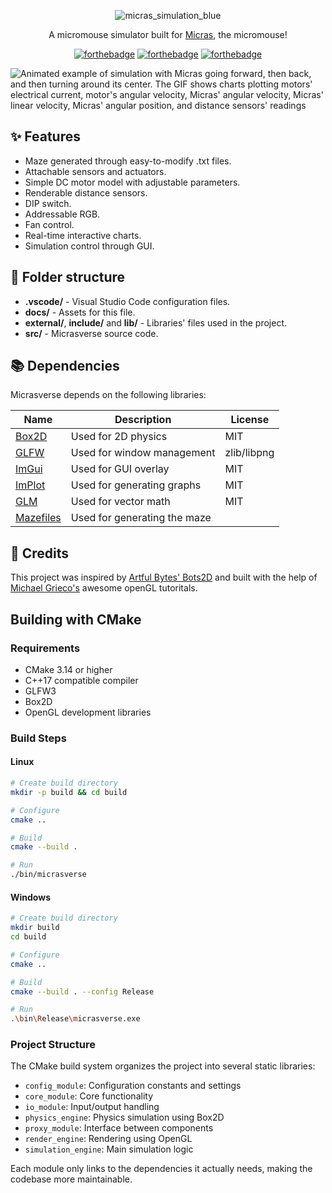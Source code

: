 <div align="center" >

![micras_simulation_blue](https://github.com/Team-Micras/micras_simulation/assets/62271285/655d90d7-ae21-47df-b6ab-64d46ef4a559)

A micromouse simulator built for [Micras](https://github.com/Team-Micras/), the micromouse!

[![forthebadge](https://forthebadge.com/images/badges/made-with-c-plus-plus.svg)](https://forthebadge.com)
[![forthebadge](https://forthebadge.com/images/badges/built-with-grammas-recipe.svg)](https://forthebadge.com)
[![forthebadge](https://forthebadge.com/images/badges/60-percent-of-the-time-works-every-time.svg)](https://forthebadge.com)

</div align="center">

![Animated example of simulation with Micras going forward, then back, and then turning around its center. The GIF shows charts plotting motors' electrical current, motor's angular velocity, Micras' angular velocity, Micras' linear velocity, Micras' angular position, and distance sensors' readings](./docs/assets/Micrasverse%202025-04-27.gif)


## ✨ Features
- Maze generated through easy-to-modify .txt files.
- Attachable sensors and actuators.
- Simple DC motor model with adjustable parameters.
- Renderable distance sensors.
- DIP switch.
- Addressable RGB.
- Fan control.
- Real-time interactive charts.
- Simulation control through GUI.


## 📁 Folder structure

- **.vscode/** - Visual Studio Code configuration files.
- **docs/** - Assets for this file.
- **external/**, **include/** and **lib/** - Libraries' files used in the project.
- **src/** - Micrasverse source code.


## 📚 Dependencies
Micrasverse depends on the following libraries:

| Name  | Description                     | License     |
| ------| --------------------------------| ------------|
| [Box2D](https://github.com/erincatto/box2d) | Used for 2D physics          | MIT         |
| [GLFW](https://www.glfw.org/)  | Used for window management   | zlib/libpng |
| [ImGui](https://github.com/ocornut/imgui) | Used for GUI overlay         | MIT         |
| [ImPlot](https://github.com/epezent/implot) | Used for generating graphs         | MIT         |
| [GLM](https://github.com/g-truc/glm)   | Used for vector math | MIT         |
| [Mazefiles](https://github.com/micromouseonline/mazefiles)   | Used for generating the maze |          |

## 🙏 Credits
This project was inspired by [Artful Bytes' Bots2D](https://github.com/artfulbytes/bots2d) and built with the help of [Michael Grieco's](https://www.youtube.com/@MichaelGrieco) awesome openGL tutoritals.

## Building with CMake

### Requirements
- CMake 3.14 or higher
- C++17 compatible compiler
- GLFW3
- Box2D
- OpenGL development libraries

### Build Steps

#### Linux
```bash
# Create build directory
mkdir -p build && cd build

# Configure
cmake ..

# Build
cmake --build .

# Run
./bin/micrasverse
```

#### Windows
```bash
# Create build directory
mkdir build
cd build

# Configure
cmake ..

# Build
cmake --build . --config Release

# Run
.\bin\Release\micrasverse.exe
```

### Project Structure
The CMake build system organizes the project into several static libraries:
- `config_module`: Configuration constants and settings
- `core_module`: Core functionality
- `io_module`: Input/output handling
- `physics_engine`: Physics simulation using Box2D
- `proxy_module`: Interface between components
- `render_engine`: Rendering using OpenGL
- `simulation_engine`: Main simulation logic

Each module only links to the dependencies it actually needs, making the codebase more maintainable.
